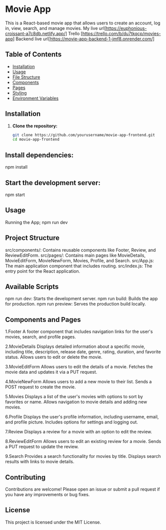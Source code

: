 # Movie App

This is a React-based movie app that allows users to create an account, log in, view, search, and manage movies.
My live url[https://euphonious-croissant-a7c8db.netlify.app/]
Trello [https://trello.com/b/du7tkqcp/movies-app]
Backend live url[https://movie-app-backend-1-jmf8.onrender.com/]
## Table of Contents

- [Installation](#installation)
- [Usage](#usage)
- [File Structure](#file-structure)
- [Components](#components)
- [Pages](#pages)
- [Styling](#styling)
- [Environment Variables](#environment-variables)

## Installation

1. **Clone the repository:**
   ```sh
   git clone https://github.com/yourusername/movie-app-frontend.git
   cd movie-app-frontend
## Install dependencies:
npm install


## Start the development server:
npm start

## Usage
Running the App;
npm run dev

## Project Structure
src/components/: Contains reusable components like Footer, Review, and ReviewEditForm.
src/pages/: Contains main pages like MovieDetails, MovieEditForm, MovieNewForm, Movies, Profile, and Search.
src/App.js: The main application component that includes routing.
src/index.js: The entry point for the React application.
## Available Scripts
npm run dev: Starts the development server.
npm run build: Builds the app for production.
npm run preview: Serves the production build locally.
## Components and Pages
 1.Footer
A footer component that includes navigation links for the user's movies, search, and profile pages.

 2.MovieDetails
Displays detailed information about a specific movie, including title, description, release date, genre, rating, duration, and favorite status. Allows users to edit or delete the movie.

 3.MovieEditForm
Allows users to edit the details of a movie. Fetches the movie data and updates it via a PUT request.

 4.MovieNewForm
Allows users to add a new movie to their list. Sends a POST request to create the movie.

 5.Movies
Displays a list of the user's movies with options to sort by favorites or name. Allows navigation to movie details and adding new movies.

 6.Profile
Displays the user's profile information, including username, email, and profile picture. Includes options for settings and logging out.

 7.Review
Displays a review for a movie with an option to edit the review.

 8.ReviewEditForm
Allows users to edit an existing review for a movie. Sends a PUT request to update the review.

 9.Search
Provides a search functionality for movies by title. Displays search results with links to movie details.

 ## Contributing
Contributions are welcome! Please open an issue or submit a pull request if you have any improvements or bug fixes.

## License
This project is licensed under the MIT License.


